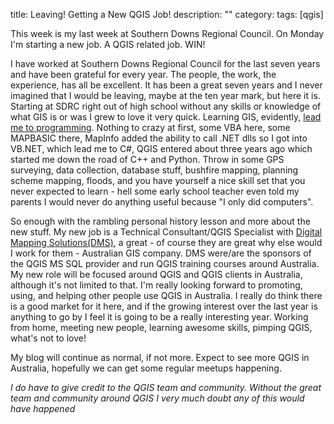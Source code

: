 title: Leaving! Getting a New QGIS Job!
description: ""
category: 
tags: [qgis]



This week is my last week at Southern Downs Regional Council. On Monday I'm starting a new job. A QGIS related job. WIN!

I have worked at Southern Downs Regional Council for the last seven years and have been grateful for every year. The people, the work, the experience, has all be excellent.  It has been a great seven years and I never imagined that I would be leaving, maybe at the ten year mark, but here it is.  Starting at SDRC right out of high school without any skills or knowledge of what GIS is or was I grew to love it very quick.  Learning GIS, evidently, [lead me to programming](http://blog.geomusings.com/2013/01/30/yes-you-need-to-code/).  Nothing to crazy at first, some VBA here, some MAPBASIC there, MapInfo added the ability to call .NET dlls so I got into VB.NET, which lead me to C#, QGIS entered about three years ago which started me down the road of C++ and Python.  Throw in some GPS surveying, data collection, database stuff, bushfire mapping, planning scheme mapping, floods, and you have yourself a nice skill set that you never expected to learn - hell some early school teacher even told my parents I would never do anything useful because "I only did computers".

So enough with the rambling personal history lesson and more about the new stuff. My new job is a Technical Consultant/QGIS Specialist with [Digital Mapping Solutions(DMS)](http://www.mapsolutions.com.au/), a great - of course they are great why else would I work for them - Australian GIS company. DMS were/are the sponsors of the QGIS MS SQL provider and run QGIS training courses around Australia.  My new role will be focused around QGIS and QGIS clients in Australia, although it's not limited to that.  I'm really looking forward to promoting, using, and helping other people use QGIS in Australia.  I really do think there is a good market for it here, and if the growing interest over the last year is anything to go by I feel it is going to be a really interesting year. Working from home, meeting new people, learning awesome skills, pimping QGIS, what's not to love!

My blog will continue as normal, if not more. Expect to see more QGIS in Australia, hopefully we can get some regular meetups happening.

_I do have to give credit to the QGIS team and community. Without the great team and community around QGIS I very much doubt any of this would have happened_